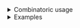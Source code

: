 <details>
<summary>Combinatoric usage</summary>

```no_run
# use bpaf::*;
# #[allow(dead_code)]
#[derive(Debug, Clone)]
pub struct Options {
    switch: bool,
    commands: Vec<Cmd>,
}

# #[allow(dead_code)]
#[derive(Debug, Clone)]
enum Cmd {
    Eat(String),
    Drink(bool),
    Sleep(usize),
}

fn cmd() -> impl Parser<Cmd> {
    let eat = positional::<String>("FOOD")
        .to_options()
        .command("eat")
        .adjacent()
        .map(Cmd::Eat);

    let drink = long("coffee")
        .switch()
        .to_options()
        .command("drink")
        .adjacent()
        .map(Cmd::Drink);

    let sleep = long("time")
        .argument::<usize>("HOURS")
        .to_options()
        .command("sleep")
        .adjacent()
        .map(Cmd::Sleep);

    construct!([eat, drink, sleep])
}

pub fn options() -> OptionParser<Options> {
    let switch = short('s').switch();
    let commands = cmd().many();
    construct!(Options { commands, switch }).to_options()
}
```

</details>
<details>
<summary>Examples</summary>


You can chain one or more commands, commands can be arbitrarily nested too
```console
% app eat fastfood drink --coffee sleep --time=5
Options { switch: false, commands: [Eat("fastfood"), Drink(true), Sleep(5)] }
```

You can pass other flags after all the commands but not in between them
since commands are treated as positionals. It should be possible to consume
items before and between commands as well if they are consumed before the commands
like this: `construct!(Options { switch, commands })` but in that case you need
to be careful about not consuming anything from the command themselves.
```console
% app sleep --time 10 eat "Bak Kut Teh" drink -s
Options { switch: true, commands: [Sleep(10), Eat("Bak Kut Teh"), Drink(false)] }
```

</details>
